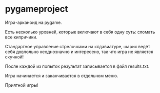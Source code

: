 # pygameproject
Игра-арканоид на pygame.

Есть несколько уровней, которые включают в себя одну суть: сломать все кипричики.

Стандартное управление стрелочками на клдавиатуре, шарик ведёт себя довлольно неоднозначно и интересено, так что игра не является скучной!

После каждой из попыток результат записывается в файл results.txt.

Игра начинается и заканчивается в отдельном меню.

Приятной игры!
